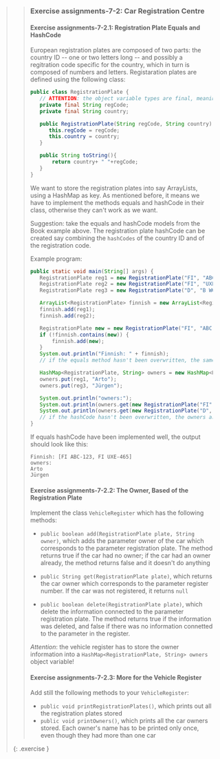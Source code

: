 >> ### Exercise assignments-7-2: Car Registration Centre
>>
>> #### Exercise assignments-7-2.1: Registration Plate Equals and HashCode
>>
>>European registration plates are composed of two parts: the country ID -- one or two letters long -- and possibly a regitration code specific for the country, which in turn is composed of numbers and letters. Registaration plates are defined using the following class:
>> ```java
>>public class RegistrationPlate {
>>    // ATTENTION: the object variable types are final, meaning that their value cannot be changed!
>>    private final String regCode;
>>    private final String country;
>>
>>    public RegistrationPlate(String regCode, String country) {
>>       this.regCode = regCode;
>>       this.country = country;
>>    }
>>
>>    public String toString(){
>>        return country+ " "+regCode;
>>    }
>>}
>>```
>>We want to store the registration plates into say ArrayLists, using a HashMap as key. As mentioned before, it means we have to implement the methods equals and hashCode in their class, otherwise they can't work as we want.
>>
>>Suggestion: take the equals and hashCode models from the Book example above. The registration plate hashCode can be created say combining the `hashCodes` of the country ID and of the registration code.
>>
>>Example program:
>> ```java
>>public static void main(String[] args) {
>>    RegistrationPlate reg1 = new RegistrationPlate("FI", "ABC-123");
>>    RegistrationPlate reg2 = new RegistrationPlate("FI", "UXE-465");
>>    RegistrationPlate reg3 = new RegistrationPlate("D", "B WQ-431");
>>
>>    ArrayList<RegistrationPlate> finnish = new ArrayList<RegistrationPlate>();
>>    finnish.add(reg1);
>>    finnish.add(reg2);
>>
>>    RegistrationPlate new = new RegistrationPlate("FI", "ABC-123");
>>    if (!finnish.contains(new)) {
>>        finnish.add(new);
>>    }
>>    System.out.println("Finnish: " + finnish);
>>    // if the equals method hasn't been overwritten, the same registration plate is repeated in the list
>>
>>    HashMap<RegistrationPlate, String> owners = new HashMap<RegistrationPlate, String>();
>>    owners.put(reg1, "Arto");
>>    owners.put(reg3, "Jürgen");
>>
>>    System.out.println("owners:");
>>    System.out.println(owners.get(new RegistrationPlate("FI", "ABC-123")));
>>    System.out.println(owners.get(new RegistrationPlate("D", "B WQ-431")));
>>    // if the hashCode hasn't been overwritten, the owners are not found
>>}
>>```
>> If equals hashCode have been implemented well, the output should look like this: 
>>```output
>>Finnish: [FI ABC-123, FI UXE-465]
>>owners:
>>Arto
>>Jürgen
>>```
>> #### Exercise assignments-7-2.2: The Owner, Based of the Registration Plate
>>
>> Implement the class `VehicleRegister` which has the following methods:
>>* `public boolean add(RegistrationPlate plate, String owner)`, which adds the parameter owner of the car which corresponds to the parameter registration plate. The method returns true if the car had no owner; if the car had an owner already, the method returns false and it doesn't do anything
>>
>>* `public String get(RegistrationPlate plate)`, which returns the car owner which corresponds to the parameter register number. If the car was not registered, it returns `null`
>>* `public boolean delete(RegistrationPlate plate)`, which delete the information connected to the parameter registration plate. The method returns true if the information was deleted, and false if there was no information connetted to the parameter in the register.
>>
>> *Attention*: the vehicle register has to store the owner information into a `HashMap<RegistrationPlate, String> owners` object variable!
>>
>> #### Exercise assignments-7-2.3: More for the Vehicle Register
>> Add still the following methods to your `VehicleRegister`:
>>* `public void printRegistrationPlates()`, which prints out all the registration plates stored
>>* `public void printOwners()`, which prints all the car owners stored. Each owner's name has to be printed only once, even though they had more than one car
>>
>{: .exercise }